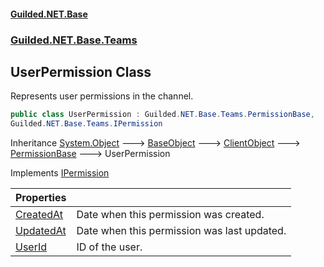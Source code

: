 
#### [Guilded.NET.Base](index 'index')
### [Guilded.NET.Base.Teams](index#Guilded_NET_Base_Teams 'Guilded.NET.Base.Teams')
## UserPermission Class
Represents user permissions in the channel.  
```csharp
public class UserPermission : Guilded.NET.Base.Teams.PermissionBase,
Guilded.NET.Base.Teams.IPermission
```

Inheritance [System.Object](https://docs.microsoft.com/en-us/dotnet/api/System.Object 'System.Object') &#129106; [BaseObject](BaseObject 'Guilded.NET.Base.BaseObject') &#129106; [ClientObject](ClientObject 'Guilded.NET.Base.ClientObject') &#129106; [PermissionBase](PermissionBase 'Guilded.NET.Base.Teams.PermissionBase') &#129106; UserPermission  

Implements [IPermission](IPermission 'Guilded.NET.Base.Teams.IPermission')  

| Properties | |
| :--- | :--- |
| [CreatedAt](UserPermission_CreatedAt 'Guilded.NET.Base.Teams.UserPermission.CreatedAt') | Date when this permission was created.<br/> |
| [UpdatedAt](UserPermission_UpdatedAt 'Guilded.NET.Base.Teams.UserPermission.UpdatedAt') | Date when this permission was last updated.<br/> |
| [UserId](UserPermission_UserId 'Guilded.NET.Base.Teams.UserPermission.UserId') | ID of the user.<br/> |
